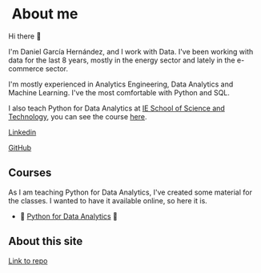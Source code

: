 #  About me

Hi there :wave:

I'm Daniel García Hernández, and I work with Data. I've been working with data for the last 8 years, mostly in the energy sector and lately in the e-commerce sector.

I'm mostly experienced in Analytics Engineering, Data Analytics and Machine Learning. I've the most comfortable with Python and SQL.

I also teach Python for Data Analytics at [IE School of Science and Technology](https://www.ie.edu/school-science-technology/faculty/daniel-garcia-hernandez/), you can see the course [here](/pda/pda_index.md).

[Linkedin](https://www.linkedin.com/in/dgarhdez/)

[GitHub](https://github.com/dgarhdez)

## Courses

As I am teaching Python for Data Analytics, I've created some material for the classes. I wanted to have it available online, so here it is.

* :snake: [Python for Data Analytics](/pda/pda_index.md) :snake:

## About this site

[Link to repo](https://github.com/dgarhdez/dgarhdez.github.io)

